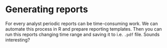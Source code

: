 # Generating reports

For every analyst periodic reports can be time-consuming work. We can automate this process in R and prepare reporting templates. Then you can run this reports changing time range and saving it to i.e. `.pdf` file. Sounds interesting?
